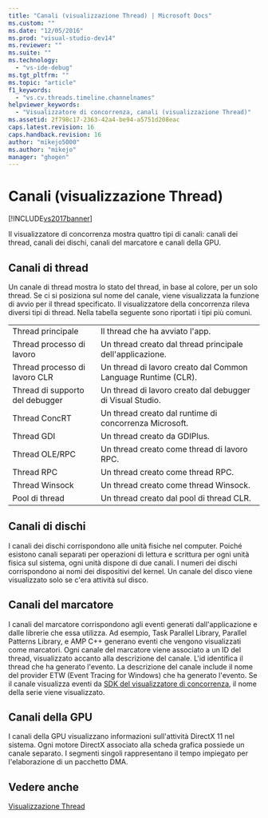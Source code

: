 ```yaml
---
title: "Canali (visualizzazione Thread) | Microsoft Docs"
ms.custom: ""
ms.date: "12/05/2016"
ms.prod: "visual-studio-dev14"
ms.reviewer: ""
ms.suite: ""
ms.technology: 
  - "vs-ide-debug"
ms.tgt_pltfrm: ""
ms.topic: "article"
f1_keywords: 
  - "vs.cv.threads.timeline.channelnames"
helpviewer_keywords: 
  - "Visualizzatore di concorrenza, canali (visualizzazione Thread)"
ms.assetid: 2f798c17-2363-42a4-be94-a5751d208eac
caps.latest.revision: 16
caps.handback.revision: 16
author: "mikejo5000"
ms.author: "mikejo"
manager: "ghogen"
---
```

# Canali (visualizzazione Thread)
[!INCLUDE[vs2017banner](../code-quality/includes/vs2017banner.md)]

Il visualizzatore di concorrenza mostra quattro tipi di canali: canali dei thread, canali dei dischi, canali del marcatore e canali della GPU.  
  
## Canali di thread  
 Un canale di thread mostra lo stato del thread, in base al colore, per un solo thread.  Se ci si posiziona sul nome del canale, viene visualizzata la funzione di avvio per il thread specificato.  Il visualizzatore della concorrenza rileva diversi tipi di thread.  Nella tabella seguente sono riportati i tipi più comuni.  
  
|||  
|-|-|  
|Thread principale|Il thread che ha avviato l'app.|  
|Thread processo di lavoro|Un thread creato dal thread principale dell'applicazione.|  
|Thread processo di lavoro CLR|Un thread di lavoro creato dal Common Language Runtime \(CLR\).|  
|Thread di supporto del debugger|Un thread di lavoro creato dal debugger di Visual Studio.|  
|Thread ConcRT|Un thread creato dal runtime di concorrenza Microsoft.|  
|Thread GDI|Un thread creato da GDIPlus.|  
|Thread OLE\/RPC|Un thread creato come thread di lavoro RPC.|  
|Thread RPC|Un thread creato come thread RPC.|  
|Thread Winsock|Un thread creato come thread Winsock.|  
|Pool di thread|Un thread creato dal pool di thread CLR.|  
  
## Canali di dischi  
 I canali dei dischi corrispondono alle unità fisiche nel computer.  Poiché esistono canali separati per operazioni di lettura e scrittura per ogni unità fisica sul sistema, ogni unità dispone di due canali.  I numeri dei dischi corrispondono ai nomi dei dispositivi del kernel.  Un canale del disco viene visualizzato solo se c'era attività sul disco.  
  
## Canali del marcatore  
 I canali del marcatore corrispondono agli eventi generati dall'applicazione e dalle librerie che essa utilizza.  Ad esempio, Task Parallel Library, Parallel Patterns Library, e AMP C\+\+ generano eventi che vengono visualizzati come marcatori.  Ogni canale del marcatore viene associato a un ID del thread, visualizzato accanto alla descrizione del canale.  L'id identifica il thread che ha generato l'evento.  La descrizione del canale include il nome del provider ETW \(Event Tracing for Windows\) che ha generato l'evento.  Se il canale visualizza eventi da [SDK del visualizzatore di concorrenza](../profiling/concurrency-visualizer-sdk.md), il nome della serie viene visualizzato.  
  
## Canali della GPU  
 I canali della GPU visualizzano informazioni sull'attività DirectX 11 nel sistema.  Ogni motore DirectX associato alla scheda grafica possiede un canale separato.  I segmenti singoli rappresentano il tempo impiegato per l'elaborazione di un pacchetto DMA.  
  
## Vedere anche  
 [Visualizzazione Thread](../profiling/threads-view-parallel-performance.md)
